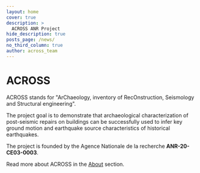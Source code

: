 ```yaml
---
layout: home
cover: true
description: >
  ACROSS ANR Project 
hide_description: true
posts_page: /news/
no_third_column: true
author: across_team
---
```

# ACROSS

ACROSS stands for "ArChaeology, inventory of RecOnstruction, Seismology and Structural engineering".

The project goal is to demonstrate that archaeological characterization of post-seismic repairs on buildings can be successfully used to infer key ground motion and earthquake source characteristics of historical earthquakes.

The project is founded by the Agence Nationale de la recherche **ANR-20-CE03-0003**. 

Read more about ACROSS in the [About](about) section.

<!--author-->

<!--posts-->

